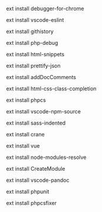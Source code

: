 ext install debugger-for-chrome

ext install vscode-eslint

ext install githistory

ext install php-debug

ext install html-snippets

ext install prettify-json

ext install addDocComments

ext install html-css-class-completion

ext install phpcs

ext install vscode-npm-source

ext install sass-indented

ext install crane

ext install vue

ext install node-modules-resolve

ext install CreateModule

ext install vscode-pandoc

ext install phpunit

ext install phpcsfixer